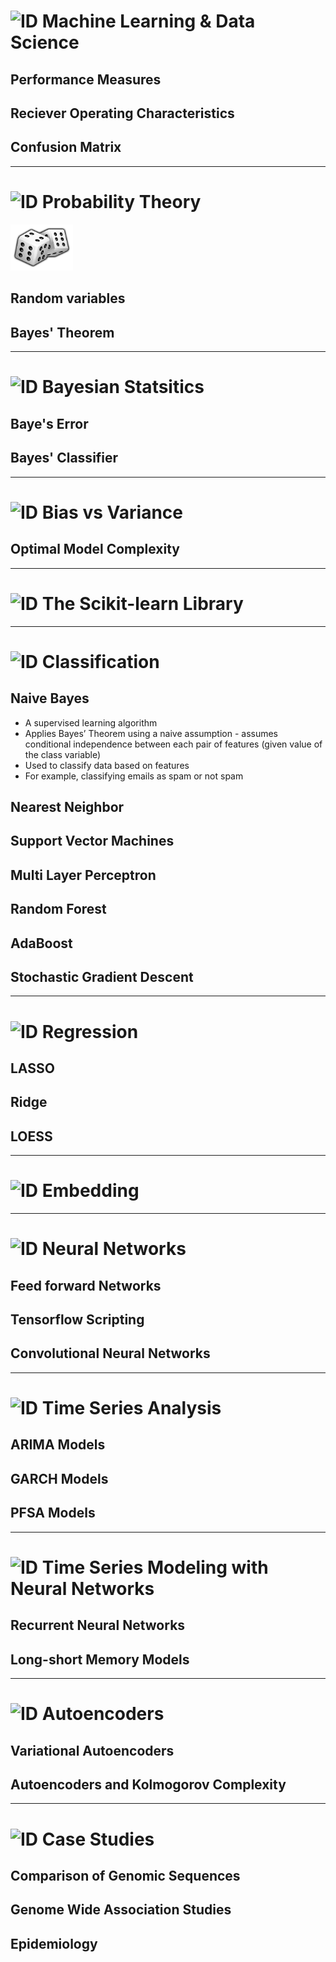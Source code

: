 # ![ID](https://img.shields.io/badge/1--red) Machine Learning & Data Science

## Performance Measures

## Reciever Operating Characteristics

## Confusion Matrix

---

# ![ID](https://img.shields.io/badge/1--red) Probability Theory 

<img src='../uploads/dice.jpeg' width=100px>

## Random variables

## Bayes' Theorem

---

# ![ID](https://img.shields.io/badge/2--red) Bayesian Statsitics



## Baye's Error

## Bayes' Classifier

---


# ![ID](https://img.shields.io/badge/3--red) Bias vs Variance


## Optimal Model Complexity



---

# ![ID](https://img.shields.io/badge/4--red) The Scikit-learn Library

---


# ![ID](https://img.shields.io/badge/5--red) Classification 


## Naive Bayes
* A supervised learning algorithm
* Applies Bayes’ Theorem using a naive assumption - assumes conditional independence between each pair of features (given value of the class variable)
* Used to classify data based on features 
* For example, classifying emails as spam or not spam



## Nearest Neighbor

## Support Vector Machines

## Multi Layer Perceptron

## Random Forest

## AdaBoost

## Stochastic Gradient Descent

---


# ![ID](https://img.shields.io/badge/6--red) Regression

## LASSO

## Ridge

## LOESS

---

# ![ID](https://img.shields.io/badge/7--red) Embedding

---

# ![ID](https://img.shields.io/badge/8--red) Neural Networks

## Feed forward Networks

## Tensorflow Scripting

## Convolutional Neural Networks

---

# ![ID](https://img.shields.io/badge/9--red) Time Series Analysis

## ARIMA Models

## GARCH Models

## PFSA Models

---


# ![ID](https://img.shields.io/badge/10--red) Time Series Modeling with Neural Networks

## Recurrent Neural Networks

## Long-short Memory Models

---

# ![ID](https://img.shields.io/badge/11--red) Autoencoders

## Variational Autoencoders

## Autoencoders and Kolmogorov Complexity

---


# ![ID](https://img.shields.io/badge/12--red) Case Studies


## Comparison of Genomic Sequences

## Genome Wide Association Studies

## Epidemiology